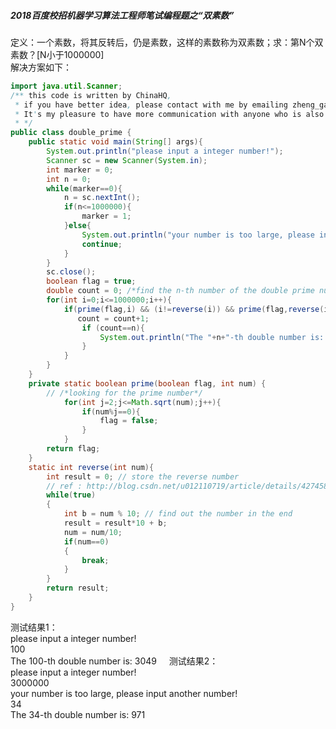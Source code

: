 ##### 2018百度校招机器学习算法工程师笔试编程题之“双素数”   
   
定义：一个素数，将其反转后，仍是素数，这样的素数称为双素数；求：第N个双素数？[N小于1000000]     
解决方案如下：

```java
import java.util.Scanner;
/** this code is written by ChinaHQ, 
 * if you have better idea, please contact with me by emailing zheng_gao_xing@163.com;
 * It's my pleasure to have more communication with anyone who is also interested in algorithms.
 * */
public class double_prime {
	public static void main(String[] args){
        System.out.println("please input a integer number!");
        Scanner sc = new Scanner(System.in);
        int marker = 0;
        int n = 0;
        while(marker==0){
            n = sc.nextInt();
            if(n<=1000000){
            	marker = 1;
            }else{
            	System.out.println("your number is too large, please input another number!");
            	continue;
            }
        }
        sc.close();
        boolean flag = true;
        double count = 0; /*find the n-th number of the double prime number*/ 
        for(int i=0;i<=1000000;i++){
            if(prime(flag,i) && (i!=reverse(i)) && prime(flag,reverse(i))){
               count = count+1;
                if (count==n){
                    System.out.println("The "+n+"-th double number is: "+i);
                }
            }
        }
    }
    private static boolean prime(boolean flag, int num) {
		// /*looking for the prime number*/
    	    for(int j=2;j<=Math.sqrt(num);j++){
    	        if(num%j==0){
    	            flag = false;
    	        }
    	    }
		return flag;
	}
	static int reverse(int num){
		int result = 0; // store the reverse number
		// ref : http://blog.csdn.net/u012110719/article/details/42745831
		while(true)
		{
			int b = num % 10; // find out the number in the end
			result = result*10 + b;
			num = num/10;
			if(num==0)
			{
				break;
			}
		}
		return result;
	}
}
```

测试结果1：   
please input a integer number!    
100    
The 100-th double number is: 3049    
测试结果2：     
please input a integer number!     
3000000    
your number is too large, please input another number!    
34    
The 34-th double number is: 971
